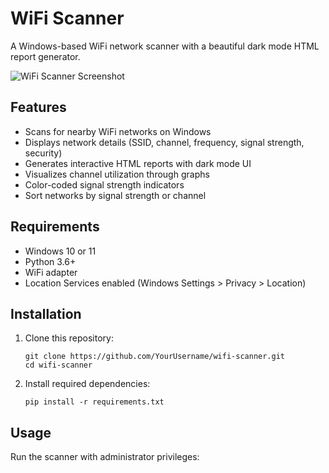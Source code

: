 # WiFi Scanner

A Windows-based WiFi network scanner with a beautiful dark mode HTML report generator.

![WiFi Scanner Screenshot](screenshot.png)

## Features

- Scans for nearby WiFi networks on Windows
- Displays network details (SSID, channel, frequency, signal strength, security)
- Generates interactive HTML reports with dark mode UI
- Visualizes channel utilization through graphs
- Color-coded signal strength indicators
- Sort networks by signal strength or channel

## Requirements

- Windows 10 or 11
- Python 3.6+
- WiFi adapter
- Location Services enabled (Windows Settings > Privacy > Location)

## Installation

1. Clone this repository:
   ```
   git clone https://github.com/YourUsername/wifi-scanner.git
   cd wifi-scanner
   ```

2. Install required dependencies:
   ```
   pip install -r requirements.txt
   ```

## Usage

Run the scanner with administrator privileges: 